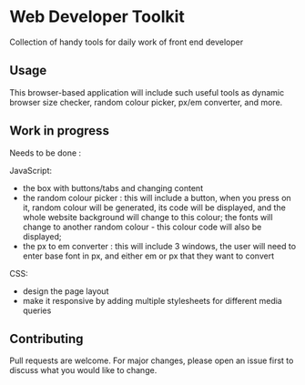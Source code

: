 # Web Developer Toolkit

Collection of handy tools for daily work of front end developer

## Usage

This browser-based application will include such useful tools as dynamic browser size checker, random colour picker, px/em converter, and more.

## Work in progress

Needs to be done :

JavaScript:

- the box with buttons/tabs and changing content
- the random colour picker : this will include a button, when you press on it, random colour will be generated, its code will be displayed, and the whole website background will change to this colour; the fonts will change to another random colour - this colour code will also be displayed;
- the px to em converter : this will include 3 windows, the user will need to enter base font in px, and either em or px that they want to convert

CSS:

- design the page layout
- make it responsive by adding multiple stylesheets for different media queries 

## Contributing
Pull requests are welcome. For major changes, please open an issue first to discuss what you would like to change.
